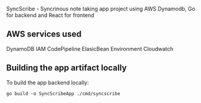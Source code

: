 SyncScribe - Syncrinous note taking app project using AWS Dynamodb, Go for backend and React for frontend

## AWS services used
DynamoDB
IAM
CodePipeline
ElasicBean Environment
Cloudwatch

## Building the app artifact locally
To build the app backend locally:
```
go build -o SyncScribeApp ./cmd/syncscribe
```
